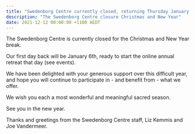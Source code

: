 ```yaml
---
title: "Swedenborg Centre currently closed, returning Thursday January 6th"
description: "The Swedenborg Centre closure Christmas and New Year"
date: 2021-12-12 00:00:00 +1100 AEDT
---
```


The Swedenborg Centre is currently closed for the Christmas and New Year break.

Our first day back will be January 6th, ready to start the online annual retreat that day (see events).

We have been delighted with your generous support over this difficult year, and hope you will continue to participate in - and benefit from - what we offer.

We wish you each a most wonderful and meaningful sacred season.

See you in the new year.

Thanks and greetings from the Swedenborg Centre staff, Liz Kemmis and Joe Vandermeer.